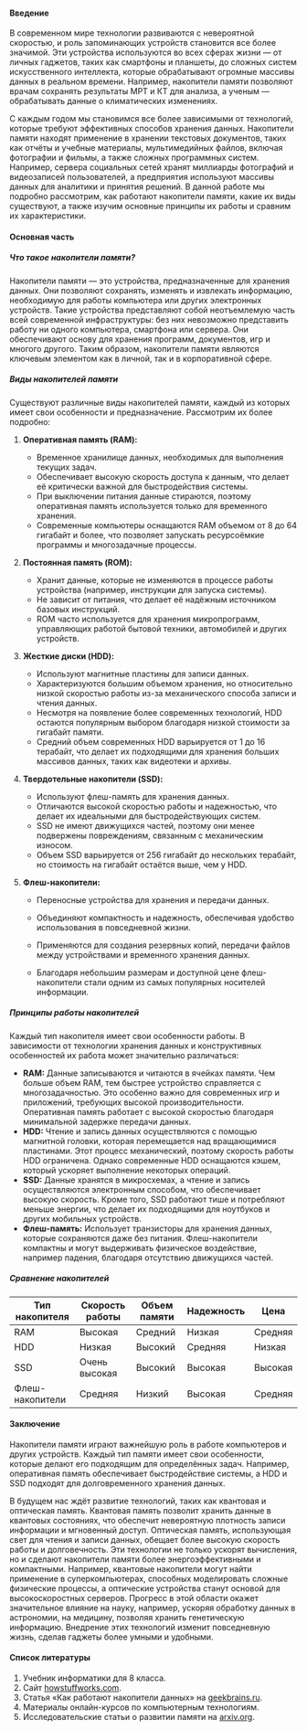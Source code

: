 #### Введение

В современном мире технологии развиваются с невероятной скоростью, и роль запоминающих устройств становится все более значимой. Эти устройства используются во всех сферах жизни — от личных гаджетов, таких как смартфоны и планшеты, до сложных систем искусственного интеллекта, которые обрабатывают огромные массивы данных в реальном времени. Например, накопители памяти позволяют врачам сохранять результаты МРТ и КТ для анализа, а ученым — обрабатывать данные о климатических изменениях.

С каждым годом мы становимся все более зависимыми от технологий, которые требуют эффективных способов хранения данных. Накопители памяти находят применение в хранении текстовых документов, таких как отчёты и учебные материалы, мультимедийных файлов, включая фотографии и фильмы, а также сложных программных систем. Например, сервера социальных сетей хранят миллиарды фотографий и видеозаписей пользователей, а предприятия используют массивы данных для аналитики и принятия решений. В данной работе мы подробно рассмотрим, как работают накопители памяти, какие их виды существуют, а также изучим основные принципы их работы и сравним их характеристики.

#### Основная часть

##### Что такое накопители памяти?

Накопители памяти — это устройства, предназначенные для хранения данных. Они позволяют сохранять, изменять и извлекать информацию, необходимую для работы компьютера или других электронных устройств. Такие устройства представляют собой неотъемлемую часть всей современной инфраструктуры: без них невозможно представить работу ни одного компьютера, смартфона или сервера. Они обеспечивают основу для хранения программ, документов, игр и многого другого. Таким образом, накопители памяти являются ключевым элементом как в личной, так и в корпоративной сфере.

##### Виды накопителей памяти

Существуют различные виды накопителей памяти, каждый из которых имеет свои особенности и предназначение. Рассмотрим их более подробно:

1. **Оперативная память (RAM):**
    
    - Временное хранилище данных, необходимых для выполнения текущих задач.
    - Обеспечивает высокую скорость доступа к данным, что делает её критически важной для быстродействия системы.
    - При выключении питания данные стираются, поэтому оперативная память используется только для временного хранения.
    - Современные компьютеры оснащаются RAM объемом от 8 до 64 гигабайт и более, что позволяет запускать ресурсоёмкие программы и многозадачные процессы.
2. **Постоянная память (ROM):**
    
    - Хранит данные, которые не изменяются в процессе работы устройства (например, инструкции для запуска системы).
    - Не зависит от питания, что делает её надёжным источником базовых инструкций.
    - ROM часто используется для хранения микропрограмм, управляющих работой бытовой техники, автомобилей и других устройств.
3. **Жесткие диски (HDD):**
    
    - Используют магнитные пластины для записи данных.
    - Характеризуются большим объемом хранения, но относительно низкой скоростью работы из-за механического способа записи и чтения данных.
    - Несмотря на появление более современных технологий, HDD остаются популярным выбором благодаря низкой стоимости за гигабайт памяти.
    - Средний объем современных HDD варьируется от 1 до 16 терабайт, что делает их подходящими для хранения больших массивов данных, таких как видеотеки и архивы.
4. **Твердотельные накопители (SSD):**
    
    - Используют флеш-память для хранения данных.
    - Отличаются высокой скоростью работы и надежностью, что делает их идеальными для быстродействующих систем.
    - SSD не имеют движущихся частей, поэтому они менее подвержены повреждениям, связанным с механическим износом.
    - Объем SSD варьируется от 256 гигабайт до нескольких терабайт, но стоимость на гигабайт остаётся выше, чем у HDD.
5. **Флеш-накопители:**
    
    - Переносные устройства для хранения и передачи данных.
        
    - Объединяют компактность и надежность, обеспечивая удобство использования в повседневной жизни.
        
    - Применяются для создания резервных копий, передачи файлов между устройствами и временного хранения данных.
        
    - Благодаря небольшим размерам и доступной цене флеш-накопители стали одним из самых популярных носителей информации.
        

##### Принципы работы накопителей

Каждый тип накопителя имеет свои особенности работы. В зависимости от технологии хранения данных и конструктивных особенностей их работа может значительно различаться:

- **RAM:** Данные записываются и читаются в ячейках памяти. Чем больше объем RAM, тем быстрее устройство справляется с многозадачностью. Это особенно важно для современных игр и приложений, требующих высокой производительности. Оперативная память работает с высокой скоростью благодаря минимальной задержке передачи данных.
- **HDD:** Чтение и запись данных осуществляются с помощью магнитной головки, которая перемещается над вращающимися пластинами. Этот процесс механический, поэтому скорость работы HDD ограничена. Однако современные HDD оснащаются кэшем, который ускоряет выполнение некоторых операций.
- **SSD:** Данные хранятся в микросхемах, а чтение и запись осуществляются электронным способом, что обеспечивает высокую скорость. Кроме того, SSD работают тише и потребляют меньше энергии, что делает их подходящими для ноутбуков и других мобильных устройств.
- **Флеш-память:** Использует транзисторы для хранения данных, которые сохраняются даже без питания. Флеш-накопители компактны и могут выдерживать физическое воздействие, например падения, благодаря отсутствию движущихся частей.

##### Сравнение накопителей

|Тип накопителя|Скорость работы|Объем памяти|Надежность|Цена|
|---|---|---|---|---|
|RAM|Высокая|Средний|Низкая|Средняя|
|HDD|Низкая|Высокий|Средняя|Низкая|
|SSD|Очень высокая|Высокий|Высокая|Высокая|
|Флеш-накопители|Средняя|Низкий|Высокая|Средняя|

#### Заключение

Накопители памяти играют важнейшую роль в работе компьютеров и других устройств. Каждый тип памяти имеет свои особенности, которые делают его подходящим для определённых задач. Например, оперативная память обеспечивает быстродействие системы, а HDD и SSD подходят для долговременного хранения данных.

В будущем нас ждёт развитие технологий, таких как квантовая и оптическая память. Квантовая память позволит хранить данные в квантовых состояниях, что обеспечит невероятную плотность записи информации и мгновенный доступ. Оптическая память, использующая свет для чтения и записи данных, обещает более высокую скорость работы и долговечность. Эти технологии не только ускорят вычисления, но и сделают накопители памяти более энергоэффективными и компактными. Например, квантовые накопители могут найти применение в суперкомпьютерах, способных моделировать сложные физические процессы, а оптические устройства станут основой для высокоскоростных серверов. Прогресс в этой области окажет значительное влияние на науку, например, ускоряя обработку данных в астрономии, на медицину, позволяя хранить генетическую информацию. Внедрение этих технологий изменит повседневную жизнь, сделав гаджеты более умными и удобными.

#### Список литературы

1. Учебник информатики для 8 класса.
2. Сайт [howstuffworks.com](https://howstuffworks.com/).
3. Статья «Как работают накопители данных» на [geekbrains.ru](https://geekbrains.ru/).
4. Материалы онлайн-курсов по компьютерным технологиям.
5. Исследовательские статьи о развитии памяти на [arxiv.org](https://arxiv.org/).
